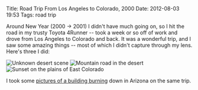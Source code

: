 Title: Road Trip From Los Angeles to Colorado, 2000
Date: 2012-08-03 19:53
Tags: road trip

Around New Year (2000 -\> 2001) I didn't have much going on, so I hit
the road in my trusty Toyota 4Runner -- took a week or so off of work
and drove from Los Angeles to Colorado and back. It was a wonderful
trip, and I saw some amazing things -- most of which I didn't capture
through my lens. Here's three I did:

![Unknown desert scene](/images/colorado/20001230-Pc300066.jpg)
![Mountain road in the desert](/images/colorado/20001230-Pc300103.jpg)
![Sunset on the plains of East Colorado](/images/colorado/20010103-P1030050.jpg)

I took some [pictures of a building burning](/2014/12/26/arizona-building-fire/) down in Arizona on the same trip.